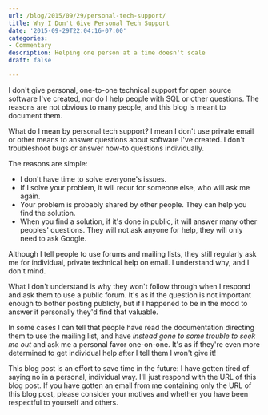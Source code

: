 ```yaml
---
url: /blog/2015/09/29/personal-tech-support/
title: Why I Don't Give Personal Tech Support
date: '2015-09-29T22:04:16-07:00'
categories:
- Commentary
description: Helping one person at a time doesn't scale
draft: false

---
```

I don't give personal, one-to-one technical support for open source software
I've created, nor do I help people with SQL or other questions. The reasons are not obvious to many people, and this blog is meant to document them.

What do I mean by personal tech support? I mean I don't use private email or other means to answer questions about software I've created. I don't troubleshoot bugs or answer how-to questions individually.

The reasons are simple:

- I don't have time to solve everyone's issues.
- If I solve your problem, it will recur for someone else, who will ask me
  again.
- Your problem is probably shared by other people. They can help you find the
  solution.
- When you find a solution, if it's done in public, it will answer many other
  peoples' questions. They will not ask anyone for help, they will only need to
  ask Google.

Although I tell people to use forums and mailing lists, they still regularly ask me for individual, private technical help on email. I understand why, and I don't mind.

What I don't understand is why they won't follow through when I respond and ask them to use a public forum. It's as if the question is not important enough to bother posting publicly, but if I happened to be in the mood to answer it personally they'd find that valuable.

In some cases I can tell that people have read the documentation directing them to use the mailing list, and have *instead gone to some trouble to seek me out* and ask me a personal favor
one-on-one. It's as if they're even more determined to get individual help after I tell them I won't give it!

This blog post is an effort to save time in the future: I have gotten tired of saying no in a personal, individual way. I'll just respond with the URL of this blog post. If you have gotten an email from me containing only the URL of this blog post, please consider your motives and whether you have been respectful to yourself and others.
